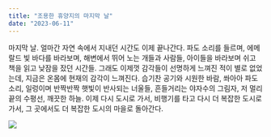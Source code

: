 ```yaml
---
title: "조용한 휴양지의 마지막 날"
date: "2023-06-11"
---
```


마지막 날. 얼마간 자연 속에서 지내던 시간도 이제 끝나간다. 파도 소리를 들르며, 에메랄드 빛 바다를 바라보며, 해변에서 뛰어 노는 개들과 사람들, 아이들을 바라보며 쉬고 책을 읽고 낮잠을 잤던 시간들. 그래도 이제껏 감각들이 선명하게 느껴진 적이 별로 없었는데, 지금은 온몸에 현재의 감각이 느껴진다. 습기찬 공기와 시원한 바람, 쏴아아 파도소리, 일렁이며 반짝반짝 햇빛이 반사되는 너울들, 흔들거리는 야자수의 그림자, 저 멀리 끝의 수평선, 깨끗한 하늘. 이제 다시 도시로 가서, 비행기를 타고 다시 더 복잡한 도시로 가서, 그 곳에서도 더 복잡한 도시의 마을로 돌아간다. 

![](../photo/2023-06-11-조용한_휴양지의_마지막_날.jpg)